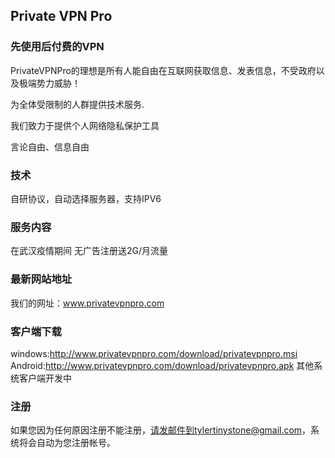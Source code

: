 ## Private VPN Pro
### 先使用后付费的VPN

PrivateVPNPro的理想是所有人能自由在互联网获取信息、发表信息，不受政府以及极端势力威胁！

为全体受限制的人群提供技术服务.

我们致力于提供个人网络隐私保护工具

言论自由、信息自由
### 技术
自研协议，自动选择服务器，支持IPV6
### 服务内容
在武汉疫情期间 无广告注册送2G/月流量


### 最新网站地址

我们的网址：www.privatevpnpro.com


### 客户端下载
windows:http://www.privatevpnpro.com/download/privatevpnpro.msi
Android:http://www.privatevpnpro.com/download/privatevpnpro.apk
其他系统客户端开发中
### 注册
如果您因为任何原因注册不能注册，请发邮件到tylertinystone@gmail.com，系统将会自动为您注册帐号。
